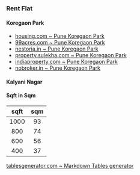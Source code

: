 ### Rent Flat

#### Koregaon Park
- [housing.com ~ Pune Koregaon Park](https://housing.com/koregaon-park-pune-overview-Pnithlsqpq78n70o)
- [99acres.com ~ Pune Koregaon Park](https://www.99acres.com/search/property/rent/koregaon-park?city=19&locality=833&preference=R)
- [nestoria.in ~ Pune Koregaon Park](https://www.nestoria.in/koregaon-park/property/rent)
- [property.sulekha.com ~ Pune Koregaon Park](https://property.sulekha.com/apartments-flats-for-rent/koregaon-park-pune)
- [indiaproperty.com ~ Pune Koregaon Park](https://www.indiaproperty.com/pune-rent-apartments-flats-in-koregaon-park)
- [nobroker.in ~ Pune Koregaon Park](https://www.nobroker.in/flats-for-rent-in-koregaon_park_pune)

#### Kalyani Nagar

#### Sqft in Sqm
| sqft 	| sqm 	|
|:----:	|:---:	|
| 1000 	|  93 	|
|  800 	|  74 	|
|  600 	|  56 	|
|  400 	|  37 	|
[tablesgenerator.com ~ Markdown Tables generator](https://www.tablesgenerator.com/markdown_tables#)
